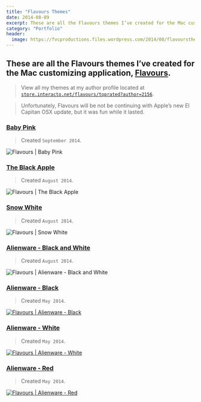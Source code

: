 ```yaml
---
title: "Flavours Themes"
date: 2014-08-09
excerpt: These are all the Flavours themes I’ve created for the Mac customizing application, Flavours.
category: "Portfolio"
header:
  image: https://fvcproductions.files.wordpress.com/2014/08/flavoursthemes.jpg?w=1440
---
```


## These are all the Flavours themes I’ve created for the Mac customizing application, [Flavours](https://www.flavours.interacto.net/).

> View all my themes at my author profile located at [`store.interacto.net/flavours/toprated?author=2156`](https://store.interacto.net/flavours/toprated?author=2156).

> Unfortunately, Flavours will be not be continuing with Apple’s new El Capitan OSX update, but it was fun while it lasted.

### [Baby Pink](https://store.interacto.net/flavours/uuid/9D0FD386-8DD1-4934-B566-1C095BB919CC)

> Created `September 2014`.

![Flavours | Baby Pink](https://fvcproductions.files.wordpress.com/2015/09/flavours-baby-pink.png)

### [The Black Apple](https://store.interacto.net/flavours/uuid/85C33D67-F9BB-4D59-A516-E1E7A45109F1)

> Created `August 2014`.

![Flavours | The Black Apple](https://fvcproductions.files.wordpress.com/2014/08/85c33d67-f9bb-4d59-a516-e1e7a45109f1_2-1618-flavour.png)

### [Snow White](https://store.interacto.net/flavours/uuid/438AE9DE-0E77-4D22-BE08-DD1FBF4E1B6B)

> Created `August 2014`.

![Flavours | Snow White](https://fvcproductions.files.wordpress.com/2015/09/flavours-snow-white.png)

### [Alienware - Black and White](https://store.interacto.net/flavours/uuid/5A50D6B9-F5A0-424E-B8CD-D34C1C72C49F)

> Created `August 2014`.

![Flavours | Alienware - Black and White](https://fvcproductions.files.wordpress.com/2015/09/flavours-alienware-black-and-white.png)

### [Alienware - Black](https://store.interacto.net/flavours/uuid/B839C9C1-FBE0-42DE-8274-435644858FCE)

> Created `May 2014`.

[![Flavours | Alienware - Black](https://fvcproductions.files.wordpress.com/2015/09/flavours-alienware-black.png)](https://fvcproductions.files.wordpress.com/2015/09/flavours-alienware-black.png)

### [Alienware - White](https://store.interacto.net/flavours/uuid/0DF031F5-CE3A-4DE1-B550-F5F80FD92DAB)

> Created `May 2014`.

[![Flavours | Alienware - White](https://fvcproductions.files.wordpress.com/2015/09/flavours-alienware-white.png)](https://fvcproductions.files.wordpress.com/2015/09/flavours-alienware-white.png)

### [Alienware - Red](https://store.interacto.net/flavours/uuid/711CDD64-DCAF-4198-BE2F-55BF360C88DF)

> Created `May 2014`.

[![Flavours | Alienware - Red](https://fvcproductions.files.wordpress.com/2015/09/flavours-alienware-red.png)](https://fvcproductions.files.wordpress.com/2015/09/flavours-alienware-red.png)
